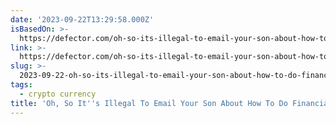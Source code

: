 ```yaml
---
date: '2023-09-22T13:29:58.000Z'
isBasedOn: >-
  https://defector.com/oh-so-its-illegal-to-email-your-son-about-how-to-do-financial-crimes-now
link: >-
  https://defector.com/oh-so-its-illegal-to-email-your-son-about-how-to-do-financial-crimes-now
slug: >-
  2023-09-22-oh-so-its-illegal-to-email-your-son-about-how-to-do-financial-crimes-now
tags:
  - crypto currency
title: 'Oh, So It''s Illegal To Email Your Son About How To Do Financial Crimes Now?'
---
```


